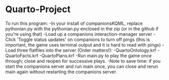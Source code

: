 # Quarto-Project

To run this program:
-In your install of companionsKQML, replace pythonian.py with the pythonian.py enclosed in the zip (or in the github if you're using that)
-Load up a companions interaction-manager server
-Click 'Toggle status updates' on companions to turn off pings (this is important, the game uses terminal output and it is hard to read with pings)
-Load three flatfiles into the server (Order matters!):
	-QuartoOntology.krf
	-QuartoFacts.krf
	-QuartoPlans.krf
-Run main.py to play the game once through; close and reopen for successive plays.
-Note to save time: if you start the companions server and run main once, you can close and rerun main again without restarting the companions server.
